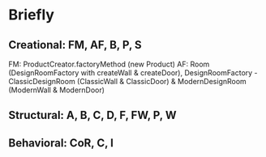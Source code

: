 # Briefly

## Creational: FM, AF, B, P, S

FM: ProductCreator.factoryMethod (new Product)
AF: Room (DesignRoomFactory with createWall & createDoor), DesignRoomFactory - ClassicDesignRoom (ClassicWall & ClassicDoor) & ModernDesignRoom (ModernWall & ModernDoor)

## Structural: A, B, C, D, F, FW, P, W

## Behavioral: CoR, C, I
